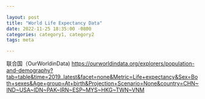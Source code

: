 ```yaml
---

layout: post
title: "World Life Expectancy Data"
date: 2022-11-25 18:35:00 -0800
categories: category1, category2
tags: meta

---
```


联合国（OurWorldinData)
https://ourworldindata.org/explorers/population-and-demography?tab=table&time=2019..latest&facet=none&Metric=Life+expectancy&Sex=Both+sexes&Age+group=At+birth&Projection+Scenario=None&country=CHN~IND~USA~IDN~PAK~IRN~ESP~MYS~HKG~TWN~VNM

